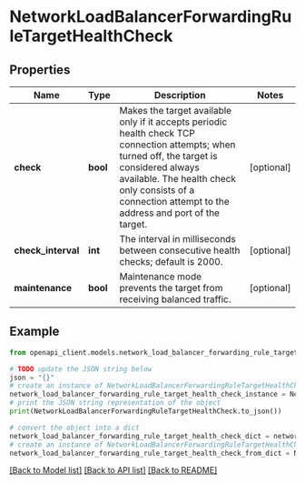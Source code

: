 # NetworkLoadBalancerForwardingRuleTargetHealthCheck


## Properties

Name | Type | Description | Notes
------------ | ------------- | ------------- | -------------
**check** | **bool** | Makes the target available only if it accepts periodic health check TCP connection attempts; when turned off, the target is considered always available. The health check only consists of a connection attempt to the address and port of the target. | [optional] 
**check_interval** | **int** | The interval in milliseconds between consecutive health checks; default is 2000. | [optional] 
**maintenance** | **bool** | Maintenance mode prevents the target from receiving balanced traffic. | [optional] 

## Example

```python
from openapi_client.models.network_load_balancer_forwarding_rule_target_health_check import NetworkLoadBalancerForwardingRuleTargetHealthCheck

# TODO update the JSON string below
json = "{}"
# create an instance of NetworkLoadBalancerForwardingRuleTargetHealthCheck from a JSON string
network_load_balancer_forwarding_rule_target_health_check_instance = NetworkLoadBalancerForwardingRuleTargetHealthCheck.from_json(json)
# print the JSON string representation of the object
print(NetworkLoadBalancerForwardingRuleTargetHealthCheck.to_json())

# convert the object into a dict
network_load_balancer_forwarding_rule_target_health_check_dict = network_load_balancer_forwarding_rule_target_health_check_instance.to_dict()
# create an instance of NetworkLoadBalancerForwardingRuleTargetHealthCheck from a dict
network_load_balancer_forwarding_rule_target_health_check_from_dict = NetworkLoadBalancerForwardingRuleTargetHealthCheck.from_dict(network_load_balancer_forwarding_rule_target_health_check_dict)
```
[[Back to Model list]](../README.md#documentation-for-models) [[Back to API list]](../README.md#documentation-for-api-endpoints) [[Back to README]](../README.md)


